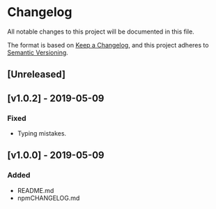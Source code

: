 # Changelog
All notable changes to this project will be documented in this file.

The format is based on [Keep a Changelog](https://keepachangelog.com/en/1.0.0/),
and this project adheres to [Semantic Versioning](https://semver.org/spec/v2.0.0.html).

## [Unreleased]

## [v1.0.2] - 2019-05-09
### Fixed
- Typing mistakes.

## [v1.0.0] - 2019-05-09
### Added
- README.md
- npmCHANGELOG.md
